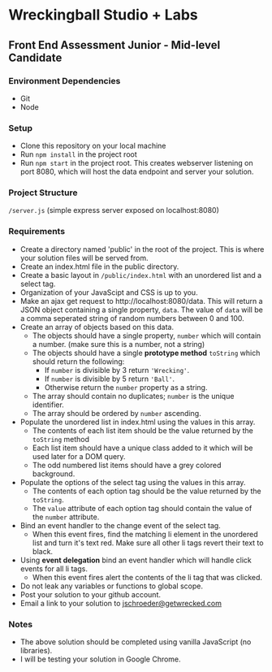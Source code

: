 # Wreckingball Studio + Labs 
## Front End Assessment Junior - Mid-level Candidate

### Environment Dependencies
* Git
* Node

### Setup
* Clone this repository on your local machine
* Run `npm install` in the project root
* Run `npm start` in the project root. This creates webserver listening on port 8080, which will host the data endpoint and server your solution.

### Project Structure
`/server.js` (simple express server exposed on localhost:8080)

### Requirements
* Create a directory named 'public' in the root of the project. This is where your solution files will be served from.
* Create an index.html file in the public directory.
* Create a basic layout in `/public/index.html` with an unordered list and a select tag.
* Organization of your JavaScipt and CSS is up to you. 
* Make an ajax get request to http://localhost:8080/data. This will return a JSON object containing a single property, `data`. The value of `data` will be a comma seperated string of random numbers between 0 and 100.
* Create an array of objects based on this data.
  * The objects should have a single property, `number` which will contain a number. (make sure this is a number, not a string)
  * The objects should have a single **prototype method** `toString` which should return the following:
    * If `number` is divisible by 3 return `'Wrecking'`.
    * If `number` is divisible by 5 return `'Ball'`.
    * Otherwise return the `number` property as a string.
  * The array should contain no duplicates; `number` is the unique identifier.
  * The array should be ordered by `number` ascending.
* Populate the unordered list in index.html using the values in this array. 
  * The contents of each list item should be the value returned by the `toString` method
  * Each list item should have a unique class added to it which will be used later for a DOM query.
  * The odd numbered list items should have a grey colored background.
* Populate the options of the select tag using the values in this array.
  * The contents of each option tag should be the value returned by the `toString`.
  * The `value` attribute of each option tag should contain the value of the `number` attribute.
* Bind an event handler to the change event of the select tag.
  * When this event fires, find the matching li element in the unordered list and turn it's text red. Make sure all other li tags revert their text to black.
* Using **event delegation** bind an event handler which will handle click events for all li tags.
  * When this event fires alert the contents of the li tag that was clicked.
* Do not leak any variables or functions to global scope.
* Post your solution to your github account.
* Email a link to your solution to jschroeder@getwrecked.com 

### Notes
* The above solution should be completed using vanilla JavaScript (no libraries).
* I will be testing your solution in Google Chrome.
